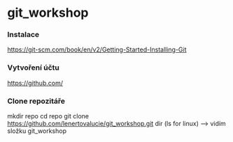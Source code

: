﻿# git_workshop

### Instalace 
https://git-scm.com/book/en/v2/Getting-Started-Installing-Git 

### Vytvoření účtu 
https://github.com/  

### Clone repozitáře 
mkdir repo 
cd repo 
git clone https://github.com/lenertovalucie/git_workshop.git 
dir (ls for linux)
--> vidím složku git_workshop 
